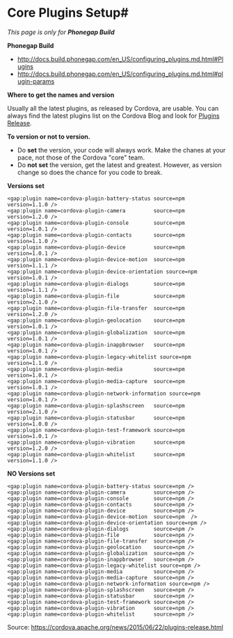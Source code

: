 # Core Plugins Setup#

*This page is only for **Phonegap Build***

**Phonegap Build**
- http://docs.build.phonegap.com/en_US/configuring_plugins.md.html#Plugins
- http://docs.build.phonegap.com/en_US/configuring_plugins.md.html#plugin-params

**Where to get the names and version**

Usually all the latest plugins, as released by Cordova, are usable. You can always find the latest plugins list on the Cordova Blog and look for [Plugins Release](https://cordova.apache.org/blog/).

**To version or not to version.**

- Do **set** the version, your code will always work. Make the chanes at your pace, not those of the Cordova "core" team.
- Do **not set** the version, get the latest and greatest. However, as version change so does the chance for you code to break.

**Versions set**
```
<gap:plugin name=cordova-plugin-battery-status source=npm version=1.1.0 />
<gap:plugin name=cordova-plugin-camera         source=npm version=1.2.0 />
<gap:plugin name=cordova-plugin-console        source=npm version=1.0.1 />
<gap:plugin name=cordova-plugin-contacts       source=npm version=1.1.0 />
<gap:plugin name=cordova-plugin-device         source=npm version=1.0.1 />
<gap:plugin name=cordova-plugin-device-motion  source=npm version=1.1.1 />
<gap:plugin name=cordova-plugin-device-orientation source=npm version=1.0.1 />
<gap:plugin name=cordova-plugin-dialogs        source=npm version=1.1.1 />
<gap:plugin name=cordova-plugin-file           source=npm version=2.1.0 />
<gap:plugin name=cordova-plugin-file-transfer  source=npm version=1.2.0 />
<gap:plugin name=cordova-plugin-geolocation    source=npm version=1.0.1 />
<gap:plugin name=cordova-plugin-globalization  source=npm version=1.0.1 />
<gap:plugin name=cordova-plugin-inappbrowser   source=npm version=1.0.1 />
<gap:plugin name=cordova-plugin-legacy-whitelist source=npm version=1.1.0 />
<gap:plugin name=cordova-plugin-media          source=npm version=1.0.1 />
<gap:plugin name=cordova-plugin-media-capture  source=npm version=1.0.1 />
<gap:plugin name=cordova-plugin-network-information source=npm version=1.0.1 />
<gap:plugin name=cordova-plugin-splashscreen   source=npm version=2.1.0 />
<gap:plugin name=cordova-plugin-statusbar      source=npm version=1.0.0 />
<gap:plugin name=cordova-plugin-test-framework source=npm version=1.0.1 />
<gap:plugin name=cordova-plugin-vibration      source=npm version=1.2.0 />
<gap:plugin name=cordova-plugin-whitelist      source=npm version=1.1.0 />
```

**NO Versions set**
```
<gap:plugin name=cordova-plugin-battery-status source=npm />
<gap:plugin name=cordova-plugin-camera         source=npm />
<gap:plugin name=cordova-plugin-console        source=npm />
<gap:plugin name=cordova-plugin-contacts       source=npm />
<gap:plugin name=cordova-plugin-device         source=npm />
<gap:plugin name=cordova-plugin-device-motion  source=npm  />
<gap:plugin name=cordova-plugin-device-orientation source=npm />
<gap:plugin name=cordova-plugin-dialogs        source=npm />
<gap:plugin name=cordova-plugin-file           source=npm />
<gap:plugin name=cordova-plugin-file-transfer  source=npm />
<gap:plugin name=cordova-plugin-geolocation    source=npm />
<gap:plugin name=cordova-plugin-globalization  source=npm />
<gap:plugin name=cordova-plugin-inappbrowser   source=npm />
<gap:plugin name=cordova-plugin-legacy-whitelist source=npm />
<gap:plugin name=cordova-plugin-media          source=npm />
<gap:plugin name=cordova-plugin-media-capture  source=npm />
<gap:plugin name=cordova-plugin-network-information source=npm />
<gap:plugin name=cordova-plugin-splashscreen   source=npm />
<gap:plugin name=cordova-plugin-statusbar      source=npm />
<gap:plugin name=cordova-plugin-test-framework source=npm />
<gap:plugin name=cordova-plugin-vibration      source=npm />
<gap:plugin name=cordova-plugin-whitelist      source=npm />
```

Source: https://cordova.apache.org/news/2015/06/22/plugins-release.html<br>

